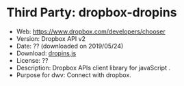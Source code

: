 Third Party: dropbox-dropins
============================

* Web: https://www.dropbox.com/developers/chooser
* Version: Dropbox API v2
* Date: ?? (downloaded on 2019/05/24)
* Download: [dropins.js](https://www.dropbox.com/static/api/2/dropins.js)
* License: ??
* Description: Dropbox APIs client library for javaScript .
* Purpose for dwv: Connect with dropbox.
